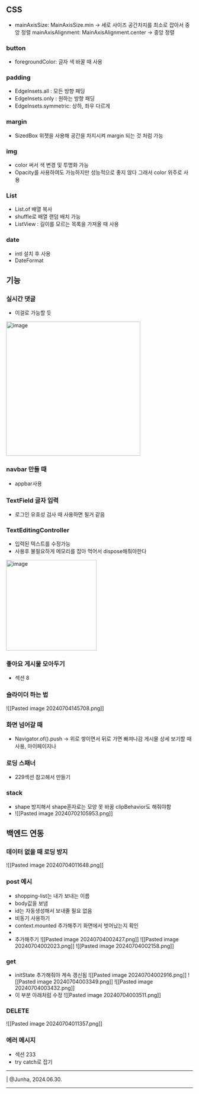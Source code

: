 ## CSS
* mainAxisSize: MainAxisSize.min -> 세로 사이즈 공간차지를 최소로 잡아서 중앙 정렬
mainAxisAlignment: MainAxisAlignment.center -> 중앙 정렬

### button
* foregroundColor: 글자 색 바꿀 때 사용

### padding
* EdgeInsets.all : 모든 방향 패딩
* EdgeInsets.only : 원하는 방향 패딩
* EdgeInsets.symmetric: 상하, 좌우 다르게

### margin
* SizedBox 위젯을 사용해 공간을 차지시켜 margin 되는 것 처럼 가능

### img
* color 써서 색 변경 및 투명화 가능
* Opacity를 사용하여도 가능하지만 성능적으로 좋지 않다 그래서 color 위주로 사용

### List
* List.of 배열 복사
* shuffle로 배열 랜덤 배치 가능
* ListView : 길이를 모르는 목록을 가져올 때 사용


### date
* intl 설치 후 사용
* DateFormat 




## 기능

### 실시간 댓글 
* 이걸로 가능할 듯
<img width="362" alt="image" src="https://github.com/Portunecookie/TiTo/assets/74090222/8fd785c8-44a9-4d77-b475-df57bae96e6f">

### navbar 만들 때 
* appbar사용

### TextField 글자 입력
* 로그인 유효성 검사 때 사용하면 될거 같음

### TextEditingController
* 입력된 텍스트를 수정가능
* 사용후 불필요하게 메모리를 잡아 먹어서 dispose해줘야한다
<img width="244" alt="image" src="https://github.com/Portunecookie/TiTo/assets/74090222/9259ff27-779b-486f-a111-7beb441ba92a">

### 좋아요 게시물 모아두기
 * 섹션 8
### 슬라이더 하는 법
![[Pasted image 20240704145708.png]]

### 화면 넘어갈 때
* Navigator.of().push -> 위로 쌓이면서 뒤로 가면 빠져나감 게시물 상세 보기할 때 사용, 마이페이지나

### 로딩 스패너
- 229섹션 참고해서 만들기
### stack
*  shape 방지해서 shape혼자로는 모양 못 바꿈 clipBehavior도 해줘야함
* ![[Pasted image 20240702105953.png]]

## 백엔드 연동

### 데이터 없을 때 로딩 방지
![[Pasted image 20240704011648.png]]
### post 예시 
* shopping-list는 내가 보내는 이름
* body값을 보냄
* id는 자동생성해서 보내줄 필요 없음
* 비동기 사용하기
* context.mounted 추가해주기 화면에서 벗어났는지 확인
* 
* 추가해주기 ![[Pasted image 20240704002427.png]]
![[Pasted image 20240704002023.png]]
![[Pasted image 20240704002158.png]]
### get
* initState 추가해줘야 계속 갱신됨 
![[Pasted image 20240704002916.png]]
![[Pasted image 20240704003349.png]]
![[Pasted image 20240704003432.png]]
* 이 부분 아래처럼 수정
![[Pasted image 20240704003511.png]]
### DELETE
![[Pasted image 20240704011357.png]]

### 에러 메시지
- 섹션 233 
- try catch로 잡기
--- 
  
| @Junha, 2024.06.30.

---

